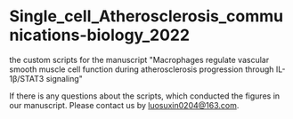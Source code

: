 # Single_cell_Atherosclerosis_communications-biology_2022
the custom scripts for the manuscript "Macrophages regulate vascular smooth muscle cell function during atherosclerosis progression through IL-1β/STAT3 signaling"

If there is any questions about the scripts, which conducted the figures in our manuscript. Please contact us by luosuxin0204@163.com.
